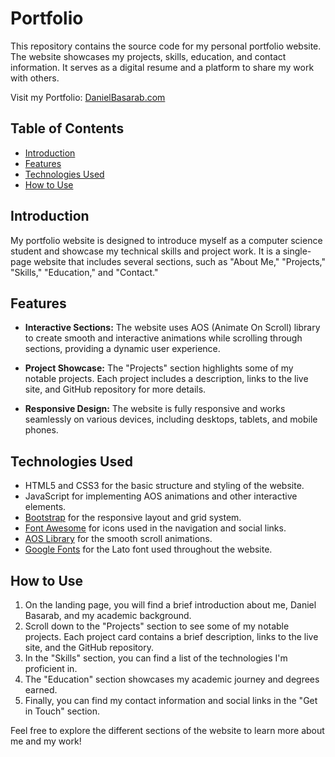 # Portfolio

This repository contains the source code for my personal portfolio website. The website showcases my projects, skills, education, and contact information. It serves as a digital resume and a platform to share my work with others.

Visit my Portfolio: [DanielBasarab.com](https://danielbasarab.com/)

## Table of Contents

- [Introduction](#introduction)
- [Features](#features)
- [Technologies Used](#technologies-used)
- [How to Use](#how-to-use)

## Introduction

My portfolio website is designed to introduce myself as a computer science student and showcase my technical skills and project work. It is a single-page website that includes several sections, such as "About Me," "Projects," "Skills," "Education," and "Contact."

## Features

- **Interactive Sections:** The website uses AOS (Animate On Scroll) library to create smooth and interactive animations while scrolling through sections, providing a dynamic user experience.

- **Project Showcase:** The "Projects" section highlights some of my notable projects. Each project includes a description, links to the live site, and GitHub repository for more details.

- **Responsive Design:** The website is fully responsive and works seamlessly on various devices, including desktops, tablets, and mobile phones.

## Technologies Used

- HTML5 and CSS3 for the basic structure and styling of the website.
- JavaScript for implementing AOS animations and other interactive elements.
- [Bootstrap](https://getbootstrap.com/) for the responsive layout and grid system.
- [Font Awesome](https://fontawesome.com/) for icons used in the navigation and social links.
- [AOS Library](https://github.com/michalsnik/aos) for the smooth scroll animations.
- [Google Fonts](https://fonts.google.com/) for the Lato font used throughout the website.

## How to Use

1. On the landing page, you will find a brief introduction about me, Daniel Basarab, and my academic background.
2. Scroll down to the "Projects" section to see some of my notable projects. Each project card contains a brief description, links to the live site, and the GitHub repository.
3. In the "Skills" section, you can find a list of the technologies I'm proficient in.
4. The "Education" section showcases my academic journey and degrees earned.
5. Finally, you can find my contact information and social links in the "Get in Touch" section.

Feel free to explore the different sections of the website to learn more about me and my work!
